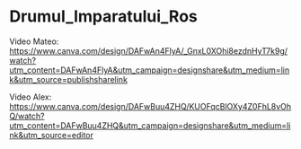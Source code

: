 # Drumul_Imparatului_Ros

Video Mateo: https://www.canva.com/design/DAFwAn4FlyA/_GnxL0XOhi8ezdnHyT7k9g/watch?utm_content=DAFwAn4FlyA&utm_campaign=designshare&utm_medium=link&utm_source=publishsharelink

Video Alex: https://www.canva.com/design/DAFwBuu4ZHQ/KUOFqcBlOXy4Z0FhL8vOhQ/watch?utm_content=DAFwBuu4ZHQ&utm_campaign=designshare&utm_medium=link&utm_source=editor
